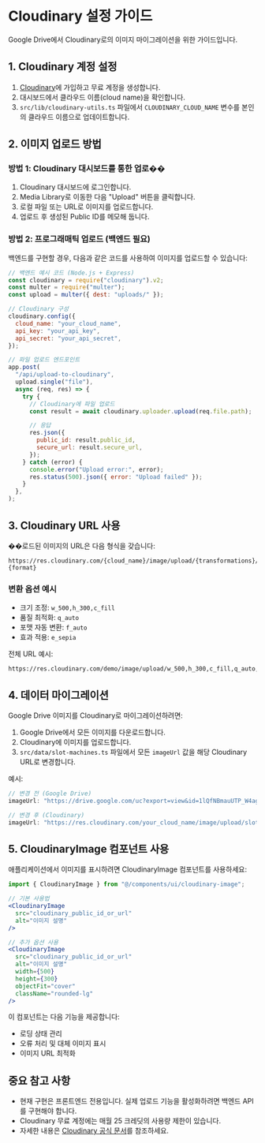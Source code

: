 # Cloudinary 설정 가이드

Google Drive에서 Cloudinary로의 이미지 마이그레이션을 위한 가이드입니다.

## 1. Cloudinary 계정 설정

1. [Cloudinary](https://cloudinary.com/)에 가입하고 무료 계정을 생성합니다.
2. 대시보드에서 클라우드 이름(cloud name)을 확인합니다.
3. `src/lib/cloudinary-utils.ts` 파일에서 `CLOUDINARY_CLOUD_NAME` 변수를 본인의 클라우드 이름으로 업데이트합니다.

## 2. 이미지 업로드 방법

### 방법 1: Cloudinary 대시보드를 통한 업로��

1. Cloudinary 대시보드에 로그인합니다.
2. Media Library로 이동한 다음 "Upload" 버튼을 클릭합니다.
3. 로컬 파일 또는 URL로 이미지를 업로드합니다.
4. 업로드 후 생성된 Public ID를 메모해 둡니다.

### 방법 2: 프로그래매틱 업로드 (백엔드 필요)

백엔드를 구현할 경우, 다음과 같은 코드를 사용하여 이미지를 업로드할 수 있습니다:

```javascript
// 백엔드 예시 코드 (Node.js + Express)
const cloudinary = require("cloudinary").v2;
const multer = require("multer");
const upload = multer({ dest: "uploads/" });

// Cloudinary 구성
cloudinary.config({
  cloud_name: "your_cloud_name",
  api_key: "your_api_key",
  api_secret: "your_api_secret",
});

// 파일 업로드 엔드포인트
app.post(
  "/api/upload-to-cloudinary",
  upload.single("file"),
  async (req, res) => {
    try {
      // Cloudinary에 파일 업로드
      const result = await cloudinary.uploader.upload(req.file.path);

      // 응답
      res.json({
        public_id: result.public_id,
        secure_url: result.secure_url,
      });
    } catch (error) {
      console.error("Upload error:", error);
      res.status(500).json({ error: "Upload failed" });
    }
  },
);
```

## 3. Cloudinary URL 사용

��로드된 이미지의 URL은 다음 형식을 갖습니다:

```
https://res.cloudinary.com/{cloud_name}/image/upload/{transformations}/{public_id}.{format}
```

### 변환 옵션 예시

- 크기 조정: `w_500,h_300,c_fill`
- 품질 최적화: `q_auto`
- 포맷 자동 변환: `f_auto`
- 효과 적용: `e_sepia`

전체 URL 예시:

```
https://res.cloudinary.com/demo/image/upload/w_500,h_300,c_fill,q_auto,f_auto/sample
```

## 4. 데이터 마이그레이션

Google Drive 이미지를 Cloudinary로 마이그레이션하려면:

1. Google Drive에서 모든 이미지를 다운로드합니다.
2. Cloudinary에 이미지를 업로드합니다.
3. `src/data/slot-machines.ts` 파일에서 모든 `imageUrl` 값을 해당 Cloudinary URL로 변경합니다.

예시:

```typescript
// 변경 전 (Google Drive)
imageUrl: "https://drive.google.com/uc?export=view&id=1lQfNBmauUTP_W4ag46AwLYlbXNDPummD";

// 변경 후 (Cloudinary)
imageUrl: "https://res.cloudinary.com/your_cloud_name/image/upload/slot_machines/fortune_dragon";
```

## 5. CloudinaryImage 컴포넌트 사용

애플리케이션에서 이미지를 표시하려면 CloudinaryImage 컴포넌트를 사용하세요:

```jsx
import { CloudinaryImage } from "@/components/ui/cloudinary-image";

// 기본 사용법
<CloudinaryImage
  src="cloudinary_public_id_or_url"
  alt="이미지 설명"
/>

// 추가 옵션 사용
<CloudinaryImage
  src="cloudinary_public_id_or_url"
  alt="이미지 설명"
  width={500}
  height={300}
  objectFit="cover"
  className="rounded-lg"
/>
```

이 컴포넌트는 다음 기능을 제공합니다:

- 로딩 상태 관리
- 오류 처리 및 대체 이미지 표시
- 이미지 URL 최적화

## 중요 참고 사항

- 현재 구현은 프론트엔드 전용입니다. 실제 업로드 기능을 활성화하려면 백엔드 API를 구현해야 합니다.
- Cloudinary 무료 계정에는 매월 25 크레딧의 사용량 제한이 있습니다.
- 자세한 내용은 [Cloudinary 공식 문서](https://cloudinary.com/documentation)를 참조하세요.
